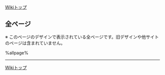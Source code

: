 [Wikiトップ](./)

## 全ページ

※ このページのデザインで表示されている全ページです。旧デザインや他サイトのページは含まれていません。

%allpage%

***

[Wikiトップ](./)
